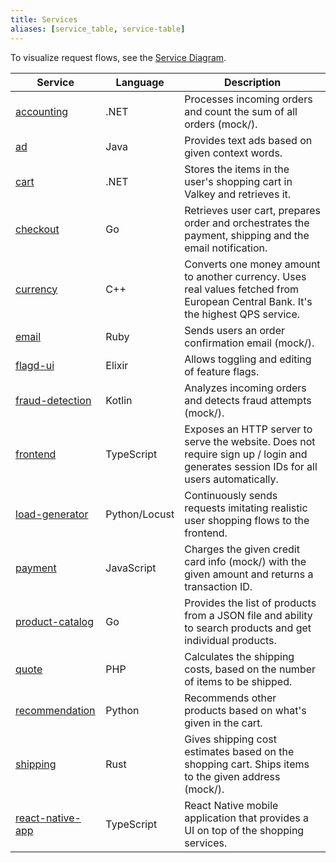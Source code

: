 ```yaml
---
title: Services
aliases: [service_table, service-table]
---
```


To visualize request flows, see the [Service Diagram](../architecture/).

| Service                               | Language      | Description                                                                                                                          |
| ------------------------------------- | ------------- | ------------------------------------------------------------------------------------------------------------------------------------ |
| [accounting](accounting/)             | .NET          | Processes incoming orders and count the sum of all orders (mock/).                                                                   |
| [ad](ad/)                             | Java          | Provides text ads based on given context words.                                                                                      |
| [cart](cart/)                         | .NET          | Stores the items in the user's shopping cart in Valkey and retrieves it.                                                             |
| [checkout](checkout/)                 | Go            | Retrieves user cart, prepares order and orchestrates the payment, shipping and the email notification.                               |
| [currency](currency/)                 | C++           | Converts one money amount to another currency. Uses real values fetched from European Central Bank. It's the highest QPS service.    |
| [email](email/)                       | Ruby          | Sends users an order confirmation email (mock/).                                                                                     |
| [flagd-ui](flagd-ui/)                 | Elixir        | Allows toggling and editing of feature flags.                                                                                        |
| [fraud-detection](fraud-detection/)   | Kotlin        | Analyzes incoming orders and detects fraud attempts (mock/).                                                                         |
| [frontend](frontend/)                 | TypeScript    | Exposes an HTTP server to serve the website. Does not require sign up / login and generates session IDs for all users automatically. |
| [load-generator](load-generator/)     | Python/Locust | Continuously sends requests imitating realistic user shopping flows to the frontend.                                                 |
| [payment](payment/)                   | JavaScript    | Charges the given credit card info (mock/) with the given amount and returns a transaction ID.                                       |
| [product-catalog](product-catalog/)   | Go            | Provides the list of products from a JSON file and ability to search products and get individual products.                           |
| [quote](quote/)                       | PHP           | Calculates the shipping costs, based on the number of items to be shipped.                                                           |
| [recommendation](recommendation/)     | Python        | Recommends other products based on what's given in the cart.                                                                         |
| [shipping](shipping/)                 | Rust          | Gives shipping cost estimates based on the shopping cart. Ships items to the given address (mock/).                                  |
| [react-native-app](react-native-app/) | TypeScript    | React Native mobile application that provides a UI on top of the shopping services.                                                  |
